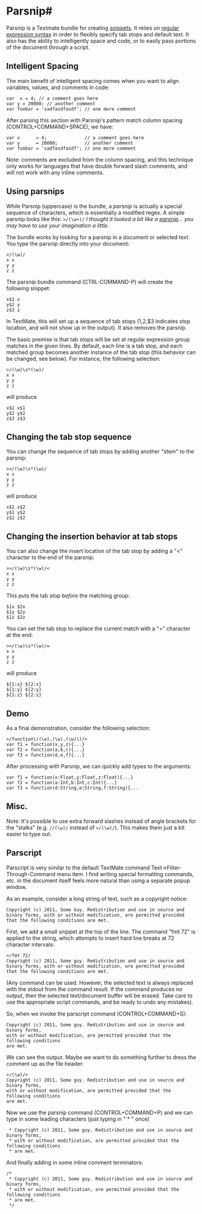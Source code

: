 # Parsnip#

Parsnip is a Textmate bundle for creating [snippets](http://manual.macromates.com/en/snippets).  It relies on [regular expression syntax](http://www.regular-expressions.info/reference.html) in order to flexibly specify tab stops and default text.  It also has the ability to intelligently space and code, or to easily pass portions of the document through a script.

	
## Intelligent Spacing ##
The main benefit of intelligent spacing comes when you want to align variables, values, and comments in code:

	var  x = 4; // a comment goes here
	var y = 20000; // another comment
	var foobar = 'sadfasdfasdf'; // one more comment

After parsing this section with Parsnip's pattern match column spacing (CONTROL+COMMAND+SPACE), we have:

	var x      = 4;              // a comment goes here 
	var y      = 20000;          // another comment     
	var foobar = 'sadfasdfasdf'; // one more comment

Note: comments are excluded from the column spacing, and this technique only works for languages that have double forward slash comments, and will not work with any inline comments.


## Using parsnips ##

While Parsnip (uppercase) is the bundle, a *parsnip* is actually a special sequence of characters, which is essentially a modified regex. A simple parsnip looks like this:
`>/(\w+)/`
*I thought it looked a bit like a [parsnip](http://en.wikipedia.org/wiki/Parsnip)... you may have to use your imagination a little.*

The bundle works by looking for a parsnip in a document or selected text. You type the parsnip directly into your document:

	>/(\w)/
	x x
	y y
	z z
	
The parsnip bundle command (CTRL-COMMAND-P) will create the following snippet:

	x$1 x
	y$2 y
	z$3 z


In TextMate, this will set up a sequence of tab stops ($1,$2,$3 indicates stop location, and will not show up in the output). It also removes the parsnip.

The basic premise is that tab stops will be set at regular expression group matches in the given lines.  By default, each line is a tab stop, and each matched group becomes another instance of the tab stop (this behavior can be changed, see below).  For instance, the following selection:

	>/(\w)\s*(\w)/
	x x
	y y 
	z z

will produce


	x$1 x$1
	y$2 y$2 
	z$3 z$3

## Changing the tab stop sequence ##
You can change the sequence of tab stops by adding another "stem" to the parsnip:

	>>/(\w)\s*(\w)/
	x x
	y y 
	z z

will produce


	x$1 x$2
	y$1 y$2 
	z$1 z$2


## Changing the insertion behavior at tab stops ##
You can also change the insert location of the tab stop by adding a "<" character to the end of the parsnip:

	>>/(\w)\s*(\w)/<
	x x
	y y 
	z z

This puts the tab stop *before* the matching group:


	$1x $2x
	$1y $2y 
	$1z $2z

You can set the tab stop to replace the current match with a "=" character at the end:

	>>/(\w)\s*(\w)/=
	x x
	y y 
	z z

will produce


	${1:x} ${2:x}
	${1:y} ${2:y} 
	${1:z} ${2:z}

## Demo ##
As a final demonstration, consider the following selection:

	>/function\((\w),(\w),(\w)\)/>
	var f1 = function(x,y,z){...}
	var f2 = function(a,b,c){...}
	var f3 = function(d,e,f){...}

After processing with Parsnip, we can quickly add types to the arguments:


	var f1 = function(x:Float,y:Float,z:Float){...}
	var f2 = function(a:Int,b:Int,c:Int){...}
	var f3 = function(d:String,e:String,f:String){...


## Misc. ##
Note: It's possible to use extra forward slashes instead of angle brackets for the "stalks" (e.g. `//(\w)/` instead of `>/(\w)/`).  This makes them just a bit easier to type out.


## Parscript ##
Parscript is very similar to the default TextMate command Text->Filter-Through-Command menu item.  I find writing special formatting commands, etc. in the document itself feels more natural than using a separate popup window.


As an example, consider a long string of text, such as a copyright notice: 


	Copyright (c) 2011, Some Guy. Redistribution and use in source and binary forms, with or without modification, are permitted provided that the following conditions are met.  

First, we add a small snippet at the top of the line.  The command "fmt 72" is applied to the string, which attempts to insert hard line breaks at 72 character intervals:

	>/fmt 72/
	Copyright (c) 2011, Some guy. Redistribution and use in source and binary forms, with or without modification, are permitted provided that the following conditions are met.  

(Any command can be used.  However, the selected text is always replaced with the stdout from the command result.  If the command produces no output, then the selected text/document buffer will be erased.  Take care to use the appropriate script commands, and be ready to undo any mistakes).

So, when we invoke the parscript command (CONTROL+COMMAND+S):
	
	Copyright (c) 2011, Some guy. Redistribution and use in source and binary forms,
 	with or without modification, are permitted provided that the following conditions
 	are met.

We can see the output.  Maybe we want to do something further to dress the comment up as the file header:

	>/(\w)/<
	Copyright (c) 2011, Some guy. Redistribution and use in source and binary forms,
	with or without modification, are permitted provided that the following conditions
	are met.
	 
Now we use the parsnip command (CONTROL+COMMAND+P) and we can type in some leading characters (just typing in " * " once)
	
	 * Copyright (c) 2011, Some guy. Redistribution and use in source and binary forms,
	 * with or without modification, are permitted provided that the following conditions
	 * are met.

And finally adding in some inline comment terminators:

	/*
	 * Copyright (c) 2011, Some guy. Redistribution and use in source and binary forms,
	 * with or without modification, are permitted provided that the following conditions
	 * are met.
	 */

